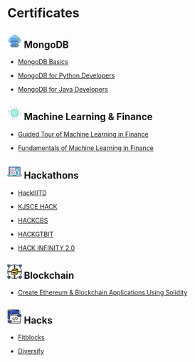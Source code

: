 # Certificates

## ![Cloud DataBase](https://github.com/Parizval/Certificates/blob/master/img/cloud-server.png) MongoDB
    
   - [MongoDB Basics](https://github.com/Parizval/Certificates/blob/master/src/M001%20-%20Course%20Completion%20Confirmation.pdf)
   
   - [MongoDB for Python Developers](https://github.com/Parizval/Certificates/blob/master/src/M220P%20-%20Course%20Completion%20Confirmation.pdf)
   
   - [MongoDB for Java Developers](https://github.com/Parizval/Certificates/blob/master/src/M220J%20-%20Course%20Completion%20Confirmation.pdf)
   
## ![Machine Learning](https://github.com/Parizval/Certificates/blob/master/img/chip.png) Machine Learning & Finance

   - [Guided Tour of Machine Learning in Finance](https://github.com/Parizval/Certificates/blob/master/src/GuidedTourofMachineLearning.pdf)
   
   - [Fundamentals of Machine Learning in Finance](https://github.com/Parizval/Certificates/blob/master/src/FundamentalsofMachineLearninginFinance.pdf)
   
## ![Hackathons](https://github.com/Parizval/Certificates/blob/master/img/hackathon.png) Hackathons

 - [HackIIITD](https://github.com/Parizval/Certificates/blob/master/src/Anmol%20Goyal.pdf)
 
 - [KJSCE HACK]()

 - [HACKCBS]()
 
 - [HACKGTBIT](https://www.youtube.com/watch?v=Fk12ELJ9Bww)
 
 - [HACK INFINITY 2.0](https://github.com/Parizval/Certificates/blob/master/src/HI_1-20.pdf)

## ![Dapps](https://github.com/Parizval/Certificates/blob/master/img/network.png) Blockchain

 - [Create Ethereum & Blockchain Applications Using Solidity](https://github.com/Parizval/Certificates/blob/master/src/UC-QWDPZTIQ.pdf)

## ![](https://github.com/Parizval/Certificates/blob/master/img/code.png) Hacks

 - [Fitblocks](https://devfolio.co/submissions/fitblocks)
 
 - [Diversify](https://devfolio.co/submissions/diversify)
 

 